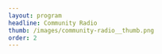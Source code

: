 ```yaml
---
layout: program
headline: Community Radio
thumb: /images/community-radio__thumb.png
order: 2
---
```

